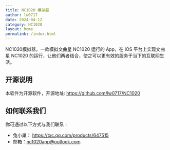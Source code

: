 ```yaml
---
title: NC1020 模拟器
author: lw0717
date: 2024-04-12
category: NC1020
layout: home
permalink: /index.html
---
```


NC1020模拟器，一款模拟文曲星 NC1020 运行的 App，在 iOS 平台上实现文曲星 NC1020 的运行，让他们两者结合，使之可以更有效的服务于当下的互联网生活。

## 开源说明

本软件为开源软件，开源地址: <https://github.com/lw0717/NC1020>

## 如何联系我们

你可通过以下方式与我们联系：

- 兔小巢： <https://txc.qq.com/products/647515>
- 邮箱：<nc1020app@outlook.com>
